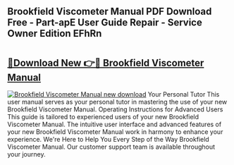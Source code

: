 ## Brookfield Viscometer Manual PDF Download Free - Part-apE User Guide Repair - Service Owner Edition EFhRn

# <h2><a href="http://bc39790.oget.top/?id=Brookfield+Viscometer+Manual">🔗Download New 👉🔴 Brookfield Viscometer Manual</a></h2>

[![Brookfield Viscometer Manual new download](https://i.imgur.com/5g1atiW.png)](http://bc39790.oget.top/?id=Brookfield+Viscometer+Manual)
Your Personal Tutor This user manual serves as your personal tutor in mastering the use of your new Brookfield Viscometer Manual. Operating Instructions for Advanced Users This guide is tailored to experienced users of your new Brookfield Viscometer Manual. The intuitive user interface and advanced features of your new Brookfield Viscometer Manual work in harmony to enhance your experience. We're Here to Help You Every Step of the Way Brookfield Viscometer Manual. Our customer support team is available throughout your journey.
